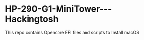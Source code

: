 # HP-290-G1-MiniTower---Hackingtosh
This repo contains Opencore EFI files and scripts to Install macOS
